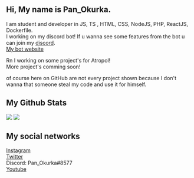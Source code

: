 ## Hi, My name is Pan_Okurka.
 
I am student and developer in JS, TS , HTML, CSS, NodeJS, PHP, ReactJS, Dockerfile. <br>
I working on my discord bot! If u wanna see some features from the bot u can join my [discord](https://dsc.gg/cucumber-dev).<br>
[My bot website](https://baby-cucumber.com)

Rn I working on some project's for Atropol!<br>
More project's comming soon!

of course here on GitHub are not every project shown because I don't wanna that someone steal my code and use it for himself.

## My Github Stats

<img src="https://github-readme-stats-panokurka007.vercel.app/api?username=PanOkurka&show_icons=true&bg_color=040f0f&title_color=2f97c1&icon_color=f5b700&text_color=0cf574">

<img src="https://github-readme-stats-panokurka007.vercel.app/api/top-langs/?username=PanOkurka&langs_count=8&bg_color=040f0f&title_color=2f97c1&icon_color=f5b700&text_color=0cf574">


## My social networks

[Instagram](https://instagram.com/panokurka_official)<br>
[Twitter](https://twitter.com/Pan_Okurka)<br>
Discord: Pan_Okurka#8577 <br>
[Youtube](https://www.youtube.com/channel/UCZh3wq3_2u575sbXoJm5BiQ)
<br>
